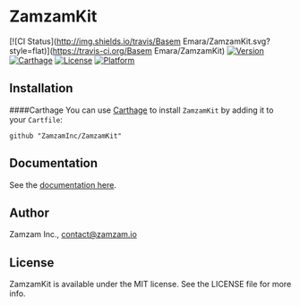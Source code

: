 # ZamzamKit

[![CI Status](http://img.shields.io/travis/Basem Emara/ZamzamKit.svg?style=flat)](https://travis-ci.org/Basem Emara/ZamzamKit)
[![Version](https://img.shields.io/cocoapods/v/ZamzamKit.svg?style=flat)](http://cocoapods.org/pods/ZamzamKit)
[![Carthage](https://img.shields.io/badge/Carthage-compatible-4BC51D.svg?style=flat)](https://github.com/Carthage/Carthage)
[![License](https://img.shields.io/cocoapods/l/ZamzamKit.svg?style=flat)](http://cocoapods.org/pods/ZamzamKit)
[![Platform](https://img.shields.io/cocoapods/p/ZamzamKit.svg?style=flat)](http://cocoapods.org/pods/ZamzamKit)

## Installation

####Carthage
You can use [Carthage](https://github.com/Carthage/Carthage) to install `ZamzamKit` by adding it to your `Cartfile`:
```
github "ZamzamInc/ZamzamKit"
```

## Documentation
See the [documentation here](https://cdn.rawgit.com/ZamzamInc/ZamzamKit/master/docs/index.html).

## Author

Zamzam Inc., contact@zamzam.io

## License

ZamzamKit is available under the MIT license. See the LICENSE file for more info.
